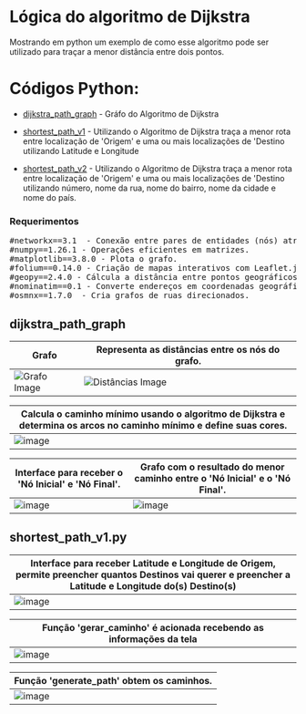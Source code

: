 # Lógica do algoritmo de Dijkstra

Mostrando em python um exemplo de como esse algoritmo pode ser utilizado para traçar a menor distância entre dois pontos.

# Códigos Python:
- [dijkstra_path_graph](https://github.com/BonathanRJ/TCC---Programa-de-Rotas/blob/main/project_python_v1/dijkstra_path_graph.py) - Gráfo do Algoritmo de Dijkstra

- [shortest_path_v1](https://github.com/BonathanRJ/TCC---Programa-de-Rotas/blob/main/project_python_v1/shortest_path_v1.py) - Utilizando o Algoritmo de Dijkstra traça a menor rota entre localização de 'Origem' e uma ou mais localizações de 'Destino utilizando Latitude e Longitude

- [shortest_path_v2](https://github.com/BonathanRJ/TCC---Programa-de-Rotas/blob/main/project_python_v1/shortest_path_v2.py) - Utilizando o Algoritmo de Dijkstra traça a menor rota entre localização de 'Origem' e uma ou mais localizações de 'Destino utilizando número, nome da rua, nome do bairro, nome da cidade e nome do país.


### Requerimentos

<pre>
#networkx==3.1  - Conexão entre pares de entidades (nós) através de arestas.
#numpy==1.26.1 - Operações eficientes em matrizes.
#matplotlib==3.8.0 - Plota o grafo.
#folium==0.14.0 - Criação de mapas interativos com Leaflet.js.
#geopy==2.4.0 - Cálcula a distância entre pontos geográficos.
#nominatim==0.1 - Converte endereços em coordenadas geográficas.
#osmnx==1.7.0  - Cria grafos de ruas direcionados.
</pre>   


## dijkstra_path_graph

| Grafo                                                                                                                                    | Representa as distâncias entre os nós do grafo.                                                                                               |
|------------------------------------------------------------------------------------------------------------------------------------------|-----------------------------------------------------------------------------------------------------------------------------------------------|
| <img src="https://github.com/BonathanRJ/TCC---Programa-de-Rotas/assets/97456370/d7a5c054-25c6-4d1e-8a20-7f624bb70a2c" alt="Grafo Image"> | <img src="https://github.com/BonathanRJ/TCC---Programa-de-Rotas/assets/97456370/cbb7d391-e41f-4176-a587-bc3b0c9a788c" alt="Distâncias Image"> |

| Calcula o caminho mínimo usando o algoritmo de Dijkstra e determina os arcos no caminho mínimo e define suas cores.  |
|----------------------------------------------------------------------------------------------------------------------|
| ![image](https://github.com/BonathanRJ/TCC---Programa-de-Rotas/assets/97456370/8527ba07-ae5c-4118-96eb-65547840cd93) |

| Interface para receber o 'Nó Inicial' e 'Nó Final'.                                                                  | Grafo com o resultado do menor caminho entre o 'Nó Inicial' e o 'Nó Final'.                                          |
|----------------------------------------------------------------------------------------------------------------------|----------------------------------------------------------------------------------------------------------------------|
| ![image](https://github.com/BonathanRJ/TCC---Programa-de-Rotas/assets/97456370/05172cc6-4307-4950-929e-d6435b0579df) | ![image](https://github.com/BonathanRJ/TCC---Programa-de-Rotas/assets/97456370/118b02fe-467b-4453-8563-eb24505077fb) |


## shortest_path_v1.py

| Interface para receber Latitude e Longitude de Origem, permite preencher quantos Destinos vai querer e preencher a Latitude e Longitude do(s) Destino(s) |
|----------------------------------------------------------------------------------------------------------------------------------------------------------|
| ![image](https://github.com/BonathanRJ/TCC---Programa-de-Rotas/assets/97456370/5967e72d-c320-47c0-8e14-8b3383f7cbea)                                     |

| Função 'gerar_caminho' é acionada recebendo as informações da tela                                                   |
|----------------------------------------------------------------------------------------------------------------------|
| ![image](https://github.com/BonathanRJ/TCC---Programa-de-Rotas/assets/97456370/010343bc-37cf-40bb-900a-c059cde62ad8) |

| Função 'generate_path' obtem os caminhos.                                                                            |
|----------------------------------------------------------------------------------------------------------------------|
| ![image](https://github.com/BonathanRJ/TCC---Programa-de-Rotas/assets/97456370/bd6fbb94-1d32-4803-a43b-fe79fff4b8cd) |

